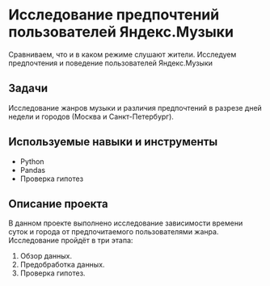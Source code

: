 # Исследование предпочтений пользователей Яндекс.Музыки

Сравниваем, что и в каком режиме слушают жители. Исследуем предпочтения и поведение пользователей Яндекс.Музыки
## Задачи
Исследование жанров музыки и различия предпочтений в разрезе дней недели и городов (Москва и Санкт-Петербург).
## Используемые навыки и инструменты
- Python
- Pandas
- Проверка гипотез
## Описание проекта
В данном проекте выполнено исследование зависимости времени суток и города от предпочитаемого пользователями жанра.
Исследование пройдёт в три этапа:
1. Обзор данных.
2. Предобработка данных.
3. Проверка гипотез.
